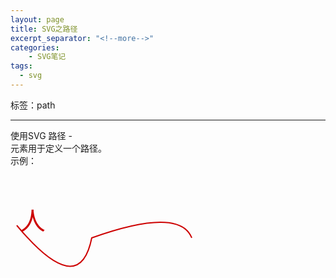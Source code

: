 ```yaml
---
layout: page
title: SVG之路径
excerpt_separator: "<!--more-->"
categories:
    - SVG笔记  
tags:
  - svg
---  
```

 标签：path
<!--more-->   
---  
  
使用SVG 路径 - <path>  
<path> 元素用于定义一个路径。  
示例：  
  
<head>
		<meta charset="utf-8" />
	</head>  
	
<body>	    

<svg width="360" height="200" xmlns="http://www.w3.org/2000/svg">
  <text font-family="microsoft yahei" font-size="40" x="0" y="0" fill="#cd0000">人
    <animateMotion path="M10,80 q100,120 120,20 q140,-50 160,0" begin="0s" dur="3s" repeatCount="indefinite"/>
  </text>
  <path d="M10,80 q100,120 120,20 q140,-50 160,0" stroke="#cd0000" stroke-width="2" fill="none" />
</svg>  
</body>  
  
